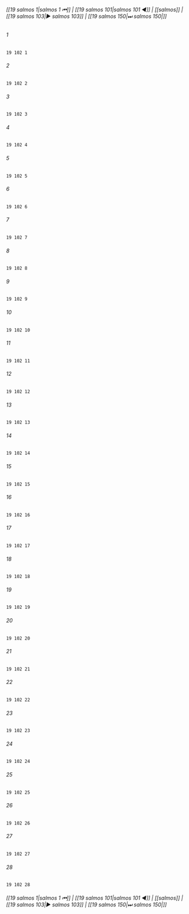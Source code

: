 
###### [[19 salmos 1|salmos 1 ⏮]] | [[19 salmos 101|salmos 101 ◀]] | [[salmos]] | [[19 salmos 103|▶ salmos 103]] | [[19 salmos 150|⏭ salmos 150|]]

###### 1
``` verse
19 102 1 
```
###### 2
``` verse
19 102 2 
```
###### 3
``` verse
19 102 3 
```
###### 4
``` verse
19 102 4 
```
###### 5
``` verse
19 102 5 
```
###### 6
``` verse
19 102 6 
```
###### 7
``` verse
19 102 7 
```
###### 8
``` verse
19 102 8 
```
###### 9
``` verse
19 102 9 
```
###### 10
``` verse
19 102 10 
```
###### 11
``` verse
19 102 11 
```
###### 12
``` verse
19 102 12 
```
###### 13
``` verse
19 102 13 
```
###### 14
``` verse
19 102 14 
```
###### 15
``` verse
19 102 15 
```
###### 16
``` verse
19 102 16 
```
###### 17
``` verse
19 102 17 
```
###### 18
``` verse
19 102 18 
```
###### 19
``` verse
19 102 19 
```
###### 20
``` verse
19 102 20 
```
###### 21
``` verse
19 102 21 
```
###### 22
``` verse
19 102 22 
```
###### 23
``` verse
19 102 23 
```
###### 24
``` verse
19 102 24 
```
###### 25
``` verse
19 102 25 
```
###### 26
``` verse
19 102 26 
```
###### 27
``` verse
19 102 27 
```
###### 28
``` verse
19 102 28 
```

###### [[19 salmos 1|salmos 1 ⏮]] | [[19 salmos 101|salmos 101 ◀]] | [[salmos]] | [[19 salmos 103|▶ salmos 103]] | [[19 salmos 150|⏭ salmos 150|]]

